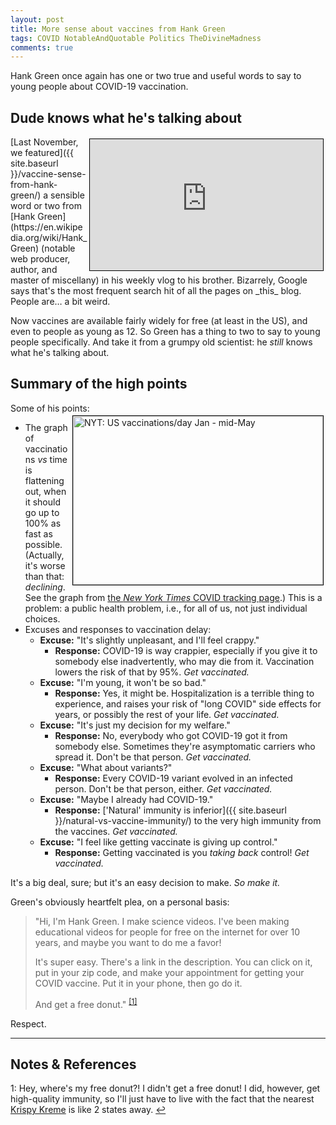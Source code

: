 ```yaml
---
layout: post
title: More sense about vaccines from Hank Green
tags: COVID NotableAndQuotable Politics TheDivineMadness
comments: true
---
```


Hank Green once again has one or two true and useful words to say to young people about COVID-19
vaccination.  


## Dude knows what he's talking about  

<iframe width="373" height="210" src="https://www.youtube.com/embed/H0Y7sUfLFEA" allow="accelerometer; encrypted-media; gyroscope; picture-in-picture" allowfullscreen style="float: right; margin: 3px 3px 3px 3px; border: 1px solid #000000;"></iframe>
[Last November, we featured]({{ site.baseurl }}/vaccine-sense-from-hank-green/) a sensible
word or two from [Hank Green](https://en.wikipedia.org/wiki/Hank_Green) (notable web
producer, author, and master of miscellany) in his weekly vlog to his brother.  Bizarrely,
Google says that's the most frequent search hit of all the pages on _this_ blog.  People are&hellip;
a bit weird.  

Now vaccines are available fairly widely for free (at least in the US), and even to people
as young as 12.  So Green has a thing to two to say to young people specifically.  And take
it from a grumpy old scientist: he _still_ knows what he's talking about.  


## Summary of the high points  

Some of his points:  
<img src="{{ site.baseurl }}/images/2021-05-12-more-vaccine-sense-from-hank-green-nyt.jpg" width="400" height="270" alt="NYT: US vaccinations/day Jan - mid-May" title="NYT: US vaccinations/day Jan - mid-May" style="float: right; margin: 3px 3px 3px 3px; border: 1px solid #000000;"/>
- The graph of vaccinations _vs_ time is flattening out, when it should go up to 100% as fast as possible.  (Actually, it's worse than that: _declining_.  See the graph from [the _New York Times_ COVID tracking page](https://www.nytimes.com/interactive/2020/us/covid-19-vaccine-doses.html).)  This is a problem: a public health problem, i.e., for all of us, not just individual choices.  
- Excuses and responses to vaccination delay:  
  - __Excuse:__ "It's slightly unpleasant, and I'll feel crappy."  
    - __Response:__ COVID-19 is way crappier, especially if you give it to somebody else
      inadvertently, who may die from it. Vaccination lowers the risk of that by 95%.  _Get vaccinated._  
  - __Excuse:__ "I'm young, it won't be so bad."  
    - __Response:__ Yes, it might be.  Hospitalization is a terrible thing to experience,
      and raises your risk of "long COVID" side effects for years, or possibly the rest of
      your life.  _Get vaccinated._  
  - __Excuse:__ "It's just my decision for my welfare."  
    - __Response:__ No, everybody who got COVID-19 got it from somebody else.  Sometimes
      they're asymptomatic carriers who spread it.  Don't be that person.  _Get vaccinated._  
  - __Excuse:__ "What about variants?"  
    - __Response:__ Every COVID-19 variant evolved in an infected person.  Don't be that
      person, either.  _Get vaccinated._  
  - __Excuse:__ "Maybe I already had COVID-19."  
    - __Response:__
      ['Natural' immunity is inferior]({{ site.baseurl }}/natural-vs-vaccine-immunity/) to
      the very high immunity from the vaccines.  _Get vaccinated._  
  - __Excuse:__ "I feel like getting vaccinate is giving up control."  
    - __Response:__ Getting vaccinated is you _taking back_ control!  _Get vaccinated._  

It's a big deal, sure; but it's an easy decision to make.  _So make it._  

Green's obviously heartfelt plea, on a personal basis:  
> "Hi, I'm Hank Green.  I make science videos.  I've been making educational videos for
> people for free on the internet for over 10 years, and maybe you want to do me a favor!  
>   
> It's super easy.  There's a link in the description.  You can click on it, put in your
> zip code, and make your appointment for getting your COVID vaccine.  Put it in your
> phone, then go do it.
>  
> And get a free donut." <sup id="fn1a">[[1]](#fn1)</sup>  

Respect.  

---

## Notes &amp; References  

<!--
<sup id="fn1a">[[1]](#fn1)</sup>
<a id="fn1">1</a>: [↩](#fn1a)  
-->

<a id="fn1">1</a>: Hey, where's my free donut?!  I didn't get a free donut!  I did, however, get high-quality immunity, so I'll just have to live with the fact that the nearest [Krispy Kreme](https://www.cnbc.com/2021/03/31/free-with-covid-vaccine-krispy-kreme-marijuana-beer-and-more.html) is like 2 states away. [↩](#fn1a)  
